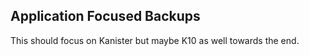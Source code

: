 ## Application Focused Backups

This should focus on Kanister but maybe K10 as well towards the end. 